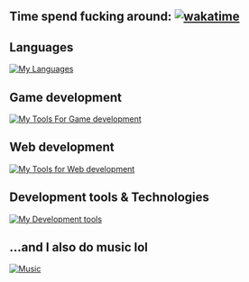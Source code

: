 ## Time spend fucking around: [![wakatime](https://wakatime.com/badge/user/018d8a75-ed46-4bd7-9f72-197e87f38c18.svg)](https://wakatime.com/@018d8a75-ed46-4bd7-9f72-197e87f38c18)

## Languages

[![My Languages](https://skillicons.dev/icons?i=html,css,sass,js,cs,java,swift,kotlin,python)](https://skillicons.dev)

## Game development

[![My Tools For Game development](https://skillicons.dev/icons?i=unity,blender,visualstudio)](https://skillicons.dev)

## Web development

[![My Tools for Web development](https://skillicons.dev/icons?i=angular,react,vite,nodejs,rabbitmq,bootstrap,mysql,netlify)](https://skillicons.dev)

## Development tools & Technologies

[![My Development tools](https://skillicons.dev/icons?i=figma,vscode,idea,git,codepen,maven,gradle,linux)](https://skillicons.dev)

## ...and I also do music lol

[![Music](https://skillicons.dev/icons?i=ableton)](https://skillicons.dev)
